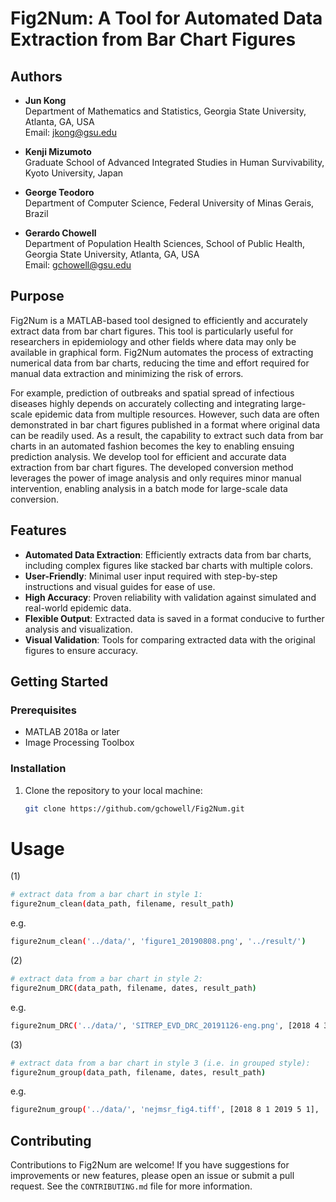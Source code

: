 # Fig2Num: A Tool for Automated Data Extraction from Bar Chart Figures

## Authors

- **Jun Kong**  
  Department of Mathematics and Statistics, Georgia State University, Atlanta, GA, USA  
  Email: jkong@gsu.edu

- **Kenji Mizumoto**  
  Graduate School of Advanced Integrated Studies in Human Survivability, Kyoto University, Japan  

- **George Teodoro**  
  Department of Computer Science, Federal University of Minas Gerais, Brazil
  
- **Gerardo Chowell**  
  Department of Population Health Sciences, School of Public Health, Georgia State University, Atlanta, GA, USA  
  Email: gchowell@gsu.edu

## Purpose

Fig2Num is a MATLAB-based tool designed to efficiently and accurately extract data from bar chart figures. This tool is particularly useful for researchers in epidemiology and other fields where data may only be available in graphical form. Fig2Num automates the process of extracting numerical data from bar charts, reducing the time and effort required for manual data extraction and minimizing the risk of errors.

For example, prediction of outbreaks and spatial spread of infectious diseases highly depends on accurately collecting and integrating large-scale epidemic data from multiple resources. However, such data are often demonstrated in bar chart figures published in a format where original data can be readily used. As a result, the capability to extract such data from bar charts in an automated fashion becomes the key to enabling ensuing prediction analysis. We develop tool for efficient and accurate data extraction from bar chart figures. The developed conversion method leverages the power of image analysis and only requires minor manual intervention, enabling analysis in a batch mode for large-scale data conversion.

## Features

- **Automated Data Extraction**: Efficiently extracts data from bar charts, including complex figures like stacked bar charts with multiple colors.
- **User-Friendly**: Minimal user input required with step-by-step instructions and visual guides for ease of use.
- **High Accuracy**: Proven reliability with validation against simulated and real-world epidemic data.
- **Flexible Output**: Extracted data is saved in a format conducive to further analysis and visualization.
- **Visual Validation**: Tools for comparing extracted data with the original figures to ensure accuracy.

## Getting Started

### Prerequisites

- MATLAB 2018a or later
- Image Processing Toolbox

### Installation
1. Clone the repository to your local machine:
   ```bash
   git clone https://github.com/gchowell/Fig2Num.git


# Usage

(1)
```bash
# extract data from a bar chart in style 1:
figure2num_clean(data_path, filename, result_path)
```
e.g.
```bash
figure2num_clean('../data/', 'figure1_20190808.png', '../result/')
```

(2)
```bash
# extract data from a bar chart in style 2:
figure2num_DRC(data_path, filename, dates, result_path)
```
e.g.
```bash
figure2num_DRC('../data/', 'SITREP_EVD_DRC_20191126-eng.png', [2018 4 30 2019 11 18], '../result/')
```

(3)
```bash
# extract data from a bar chart in style 3 (i.e. in grouped style):
figure2num_group(data_path, filename, dates, result_path)
```
e.g.
```bash
figure2num_group('../data/', 'nejmsr_fig4.tiff', [2018 8 1 2019 5 1], '../result/')
```


## Contributing

Contributions to Fig2Num are welcome! If you have suggestions for improvements or new features, please open an issue or submit a pull request. See the `CONTRIBUTING.md` file for more information.
